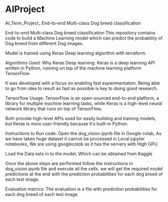 # AIProject

AI_Term_Project_ End-to-end Multi-class Dog breed classification

End-to-end Multi-class Dog breed classification
This repository contains code to build a Machine Learning model which can predict the probability of Dog breed from different Dog images.

Model is trained using Keras Deep learning algorithm with terraform.

Algorithms Used:
Why Keras Deep learning:
Keras is a deep learning API written in Python, running on top of the machine learning platform TensorFlow.

It was developed with a focus on enabling fast experimentation. Being able to go from idea to result as fast as possible is key to doing good research.

Tensorflow Usage:
TensorFlow is an open-sourced end-to-end platform, a library for multiple machine learning tasks, while Keras is a high-level neural network library that runs on top of TensorFlow.

Both provide high-level APIs used for easily building and training models, but Keras is more user-friendly because it's built-in Python.

Instructions to Run code:
Open the dog_vision.ipynb file in Google colab, As we have taken huge dataset it cannot be processed in Local jupyter notebooks, We are using googlecolob as it has the servers with High GPU.

Load the Data sets in to the model, Which can be obtained from Kaggle

Once the above steps are performed follow the instructions in dog_vision.ipynb file and execute all the cells. we will get the required model predictions at the end with the prediction probabilities for each dog breed of each test image.

Evaluation metrics:
The evaluation is a file with prediction probabilities for each dog breed of each test image.
